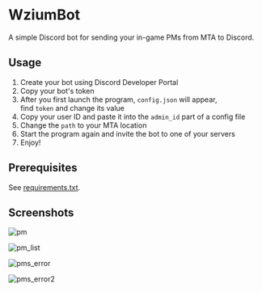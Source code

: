 # WziumBot
A simple Discord bot for sending your in-game PMs from MTA to Discord.

## Usage
1. Create your bot using Discord Developer Portal
2. Copy your bot's token
3. After you first launch the program, `config.json` will appear,\
find `token` and change its value
4. Copy your user ID and paste it into the `admin_id` part of a config file
5. Change the `path` to your MTA location
6. Start the program again and invite the bot to one of your servers
7. Enjoy!

## Prerequisites
See [requirements.txt](requirements.txt).

## Screenshots
![pm](https://i.imgur.com/5qLWedw.png)

![pm_list](https://i.imgur.com/CJ0wf43.png)

![pms_error](https://i.imgur.com/bQT03yv.png)

![pms_error2](https://i.imgur.com/V2aN0WF.png)